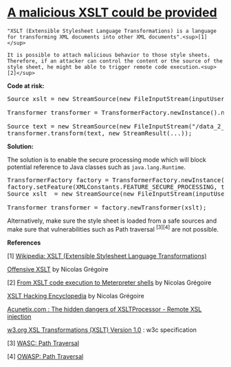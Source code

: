 # [A malicious XSLT could be provided](https://find-sec-bugs.github.io/bugs.htm#MALICIOUS_XSLT)

    "XSLT (Extensible Stylesheet Language Transformations) is a language for transforming XML documents into other XML documents".<sup>[1]</sup>  

    It is possible to attach malicious behavior to those style sheets. Therefore, if an attacker can control the content or the source of the
    style sheet, he might be able to trigger remote code execution.<sup>[2]</sup>

**Code at risk:**  

<pre>
Source xslt = new StreamSource(new FileInputStream(inputUserFile)); //Dangerous source

Transformer transformer = TransformerFactory.newInstance().newTransformer(xslt);

Source text = new StreamSource(new FileInputStream("/data_2_process.xml"));
transformer.transform(text, new StreamResult(...));
</pre>

**Solution:**  

The solution is to enable the secure processing mode which will block potential reference to Java classes such as `java.lang.Runtime`.

<pre>
TransformerFactory factory = TransformerFactory.newInstance();
factory.setFeature(XMLConstants.FEATURE_SECURE_PROCESSING, true);
Source xslt  = new StreamSource(new FileInputStream(inputUserFile));

Transformer transformer = factory.newTransformer(xslt);
</pre>

Alternatively, make sure the style sheet is loaded from a safe sources and make sure that vulnerabilities such as
Path traversal <sup>[3][4]</sup> are not possible.

**References**  

[1] [Wikipedia: XSLT (Extensible Stylesheet Language Transformations)](https://en.wikipedia.org/wiki/XSLT)  

[Offensive XSLT](https://prezi.com/y_fuybfudgnd/offensive-xslt/) by Nicolas Grégoire  

[2] [From XSLT code execution to Meterpreter shells](https://www.agarri.fr/blog/archives/2012/07/02/from_xslt_code_execution_to_meterpreter_shells/index.html) by Nicolas Grégoire  

[XSLT Hacking Encyclopedia](https://xhe.myxwiki.org/xwiki/bin/view/Main/) by Nicolas Grégoire  

[Acunetix.com : The hidden dangers of XSLTProcessor - Remote XSL injection](https://www.acunetix.com/blog/articles/the-hidden-dangers-of-xsltprocessor-remote-xsl-injection/)  

[w3.org XSL Transformations (XSLT) Version 1.0](https://www.w3.org/TR/xslt) : w3c specification  

[3] [WASC: Path Traversal](http://projects.webappsec.org/w/page/13246952/Path%20Traversal)  

[4] [OWASP: Path Traversal](https://www.owasp.org/index.php/Path_Traversal)